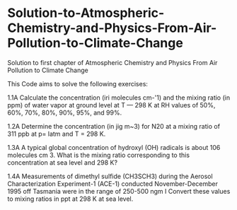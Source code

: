 # Solution-to-Atmospheric-Chemistry-and-Physics-From-Air-Pollution-to-Climate-Change
Solution to first chapter of Atmospheric Chemistry and Physics From Air Pollution to Climate Change

This Code aims to solve the following exercises:

1.1A Calculate the concentration (iri molecules cm-'1) and the mixing ratio (in ppm) of water vapor at ground level at T — 298 K at RH values of 50%, 60%, 70%, 80%, 90%, 95%, and 99%.

1.2A Determine the concentration (in jig m~3) for N20 at a mixing ratio of 311 ppb at p= latm and T = 298 K.

1.3A A typical global concentration of hydroxyl (OH) radicals is about 106 molecules cm 3. What is the mixing ratio corresponding to this concentration at sea level and 298 K?

1.4A Measurements of dimethyl sulfide (CH3SCH3) during the Aerosol Characterization Experiment-1 (ACE-1) conducted November-December 1995 off Tasmania were in the range of 250-500 ngm I Convert these values to mixing ratios in ppt at 298 K at sea level.
